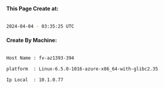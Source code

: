 
   
#### This Page Create at:

```bash

2024-04-04 - 03:35:25 UTC

```

#### Create By Machine:

```bash

Host Name : fv-az1393-394

platform  : Linux-6.5.0-1016-azure-x86_64-with-glibc2.35

Ip Local  : 10.1.0.77

```


